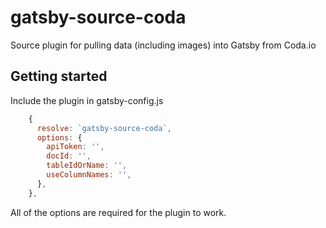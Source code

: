 # gatsby-source-coda
Source plugin for pulling data (including images) into Gatsby from Coda.io

## Getting started

Include the plugin in gatsby-config.js
```javascript
    {
      resolve: `gatsby-source-coda`,
      options: {
        apiToken: '',
        docId: '',
        tableIdOrName: '',
        useColumnNames: '',
      },
    },
```

All of the options are required for the plugin to work. 
